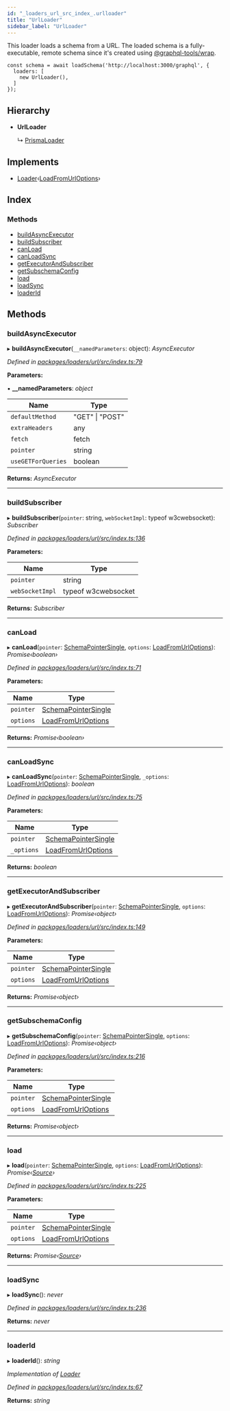 ```yaml
---
id: "_loaders_url_src_index_.urlloader"
title: "UrlLoader"
sidebar_label: "UrlLoader"
---
```


This loader loads a schema from a URL. The loaded schema is a fully-executable,
remote schema since it's created using [@graphql-tools/wrap](/docs/remote-schemas).

```
const schema = await loadSchema('http://localhost:3000/graphql', {
  loaders: [
    new UrlLoader(),
  ]
});
```

## Hierarchy

* **UrlLoader**

  ↳ [PrismaLoader](_loaders_prisma_src_index_.prismaloader)

## Implements

* [Loader](/docs/api/interfaces/_utils_src_index_.loader)‹[LoadFromUrlOptions](/docs/api/interfaces/_loaders_url_src_index_.loadfromurloptions)›

## Index

### Methods

* [buildAsyncExecutor](_loaders_url_src_index_.urlloader.md#buildasyncexecutor)
* [buildSubscriber](_loaders_url_src_index_.urlloader.md#buildsubscriber)
* [canLoad](_loaders_url_src_index_.urlloader.md#canload)
* [canLoadSync](_loaders_url_src_index_.urlloader.md#canloadsync)
* [getExecutorAndSubscriber](_loaders_url_src_index_.urlloader.md#getexecutorandsubscriber)
* [getSubschemaConfig](_loaders_url_src_index_.urlloader.md#getsubschemaconfig)
* [load](_loaders_url_src_index_.urlloader.md#load)
* [loadSync](_loaders_url_src_index_.urlloader.md#loadsync)
* [loaderId](_loaders_url_src_index_.urlloader.md#loaderid)

## Methods

###  buildAsyncExecutor

▸ **buildAsyncExecutor**(`__namedParameters`: object): *AsyncExecutor*

*Defined in [packages/loaders/url/src/index.ts:79](https://github.com/ardatan/graphql-tools/blob/master/packages/loaders/url/src/index.ts#L79)*

**Parameters:**

▪ **__namedParameters**: *object*

Name | Type |
------ | ------ |
`defaultMethod` | "GET" &#124; "POST" |
`extraHeaders` | any |
`fetch` | fetch |
`pointer` | string |
`useGETForQueries` | boolean |

**Returns:** *AsyncExecutor*

___

###  buildSubscriber

▸ **buildSubscriber**(`pointer`: string, `webSocketImpl`: typeof w3cwebsocket): *Subscriber*

*Defined in [packages/loaders/url/src/index.ts:136](https://github.com/ardatan/graphql-tools/blob/master/packages/loaders/url/src/index.ts#L136)*

**Parameters:**

Name | Type |
------ | ------ |
`pointer` | string |
`webSocketImpl` | typeof w3cwebsocket |

**Returns:** *Subscriber*

___

###  canLoad

▸ **canLoad**(`pointer`: [SchemaPointerSingle](../modules/_utils_src_index_.md#schemapointersingle), `options`: [LoadFromUrlOptions](/docs/api/interfaces/_loaders_url_src_index_.loadfromurloptions)): *Promise‹boolean›*

*Defined in [packages/loaders/url/src/index.ts:71](https://github.com/ardatan/graphql-tools/blob/master/packages/loaders/url/src/index.ts#L71)*

**Parameters:**

Name | Type |
------ | ------ |
`pointer` | [SchemaPointerSingle](../modules/_utils_src_index_.md#schemapointersingle) |
`options` | [LoadFromUrlOptions](/docs/api/interfaces/_loaders_url_src_index_.loadfromurloptions) |

**Returns:** *Promise‹boolean›*

___

###  canLoadSync

▸ **canLoadSync**(`pointer`: [SchemaPointerSingle](../modules/_utils_src_index_.md#schemapointersingle), `_options`: [LoadFromUrlOptions](/docs/api/interfaces/_loaders_url_src_index_.loadfromurloptions)): *boolean*

*Defined in [packages/loaders/url/src/index.ts:75](https://github.com/ardatan/graphql-tools/blob/master/packages/loaders/url/src/index.ts#L75)*

**Parameters:**

Name | Type |
------ | ------ |
`pointer` | [SchemaPointerSingle](../modules/_utils_src_index_.md#schemapointersingle) |
`_options` | [LoadFromUrlOptions](/docs/api/interfaces/_loaders_url_src_index_.loadfromurloptions) |

**Returns:** *boolean*

___

###  getExecutorAndSubscriber

▸ **getExecutorAndSubscriber**(`pointer`: [SchemaPointerSingle](../modules/_utils_src_index_.md#schemapointersingle), `options`: [LoadFromUrlOptions](/docs/api/interfaces/_loaders_url_src_index_.loadfromurloptions)): *Promise‹object›*

*Defined in [packages/loaders/url/src/index.ts:149](https://github.com/ardatan/graphql-tools/blob/master/packages/loaders/url/src/index.ts#L149)*

**Parameters:**

Name | Type |
------ | ------ |
`pointer` | [SchemaPointerSingle](../modules/_utils_src_index_.md#schemapointersingle) |
`options` | [LoadFromUrlOptions](/docs/api/interfaces/_loaders_url_src_index_.loadfromurloptions) |

**Returns:** *Promise‹object›*

___

###  getSubschemaConfig

▸ **getSubschemaConfig**(`pointer`: [SchemaPointerSingle](../modules/_utils_src_index_.md#schemapointersingle), `options`: [LoadFromUrlOptions](/docs/api/interfaces/_loaders_url_src_index_.loadfromurloptions)): *Promise‹object›*

*Defined in [packages/loaders/url/src/index.ts:216](https://github.com/ardatan/graphql-tools/blob/master/packages/loaders/url/src/index.ts#L216)*

**Parameters:**

Name | Type |
------ | ------ |
`pointer` | [SchemaPointerSingle](../modules/_utils_src_index_.md#schemapointersingle) |
`options` | [LoadFromUrlOptions](/docs/api/interfaces/_loaders_url_src_index_.loadfromurloptions) |

**Returns:** *Promise‹object›*

___

###  load

▸ **load**(`pointer`: [SchemaPointerSingle](../modules/_utils_src_index_.md#schemapointersingle), `options`: [LoadFromUrlOptions](/docs/api/interfaces/_loaders_url_src_index_.loadfromurloptions)): *Promise‹[Source](/docs/api/interfaces/_utils_src_index_.source)›*

*Defined in [packages/loaders/url/src/index.ts:225](https://github.com/ardatan/graphql-tools/blob/master/packages/loaders/url/src/index.ts#L225)*

**Parameters:**

Name | Type |
------ | ------ |
`pointer` | [SchemaPointerSingle](../modules/_utils_src_index_.md#schemapointersingle) |
`options` | [LoadFromUrlOptions](/docs/api/interfaces/_loaders_url_src_index_.loadfromurloptions) |

**Returns:** *Promise‹[Source](/docs/api/interfaces/_utils_src_index_.source)›*

___

###  loadSync

▸ **loadSync**(): *never*

*Defined in [packages/loaders/url/src/index.ts:236](https://github.com/ardatan/graphql-tools/blob/master/packages/loaders/url/src/index.ts#L236)*

**Returns:** *never*

___

###  loaderId

▸ **loaderId**(): *string*

*Implementation of [Loader](/docs/api/interfaces/_utils_src_index_.loader)*

*Defined in [packages/loaders/url/src/index.ts:67](https://github.com/ardatan/graphql-tools/blob/master/packages/loaders/url/src/index.ts#L67)*

**Returns:** *string*
